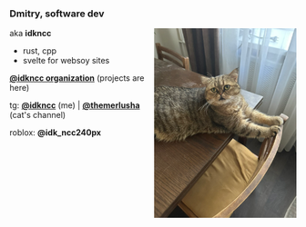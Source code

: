### Dmitry, software dev
<img align="right" alt="picture of my cat :3" src="cat.png" width="250">

aka **idkncc**

- rust, cpp
- svelte for websoy sites 

[**@idkncc organization**](https://github.com/idkncc) (projects are here)

tg: [**@idkncc**](https://t.me/idkncc) (me) | [**@themerlusha**](https://t.me/themerlusha) (cat's channel)

roblox: **@idk_ncc240px**
